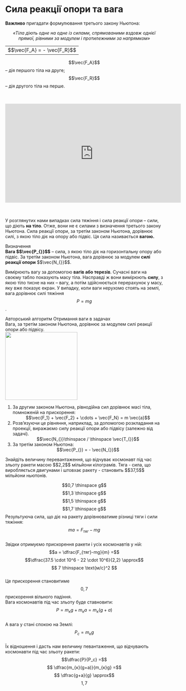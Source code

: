 # Сила реакцiї опори та вага

<span class="p1"><b>Важливо</b></span> пригадати формулювання третього закону Ньютона:

<div align="center" class="space"><i>«Тiла дiють одне на одне iз силами, спрямованими вздовж однiєї прямої, рiвними за модулем i протилежними за напрямком»</i></div>

<div class="centered-table-wrapper">
<table class="centered-table">
<tr class="eq">
<td class="eq">
<p1>$$\vec{F_A} = - \vec{F_R}$$</p1>
</td>
</tr>
</table></div>

$$\vec{F_A}$$ – дiя першого тiла на друге; $$\vec{F_R}$$ – дiя другого тiла на перше.

<br>
<br>

<div class="fluidMedia">
<iframe width="560" height="315" src="https://www.youtube.com/embed/8O6aQBZdLQw" frameborder="0" allowfullscreen></iframe>
</div>
<div class="popup">
</div>

<br>
<br>

<p class="p3">У розглянутих нами випадках сила тяжiння i сила реакцiї опори – сили, що дiють <b>на тіло</b>. Отже, вони не є силами з визначення третього закону Ньютона. Сила реакцiї опори, за третiм законом Ньютона, дорiвнює силi, з якою тiло дiє на опору або пiдвiс. Ця сила називається <span class="p1"><b>вагою.</b></span></p>

<div class="eoz-wrap">
<span class="eoz">Визначення</span>
<div class="eoz-text">
<span class="p1"><b>Вага $$\vec{P_{}}$$</b></span> – сила, з якою тiло дiє на горизонтальну опору або пiдвiс. За третiм законом Ньютона, вага дорiвнює за модулем <b>силi реакцiї опори</b> $$\vec{N_{}}$$.
</div>
</div>

Вимірюють вагу за допомогою <span class="p1"><b>вагiв або терезiв</b></span>. Сучаснi ваги на своєму табло показують масу тiла. Насправдi ж вони вимiрюють <b>силу</b>, з якою тiло тисне на них – вагу, а потiм здiйснюється перерахунок у масу, яку вже показує екран. У випадку, коли ваги нерухомо стоять на землi, вага дорiвнює силi тяжiння $$P = mg$$.

<div class="alg-wrap">
<span class="alg">Авторський алгоритм</span> Отримання ваги в задачах
<div class="alg-text">
<div class="space">Вага, за третiм законом Ньютона, дорiвнює за модулем силi реакцiї опори або пiдвiсу.</div>

<div class="space"><img class="image" width="230" height="216" src="https://rawgit.com/chudaol/ed-era-book-physics/master/images/chapter_4/13.png"></div>

<ol>
<li>
За другим законом Ньютона, рiвнодiйна сил дорiвнює масi тiла, помноженiй на прискорення:

<div align="center">$$\vec{F_1} + \vec{F_2} + \cdots + \vec{F_N} = m \vec{a}$$</div>
</li>
<li>
Розв’язуючи це рiвняння, наприклад, за допомогою розкладання на проекцiї, виражаємо силу реакцiї опори або пiдвiсу (залежно вiд задачi).

<div align="center">$$\vec{N_{}}\thinspace / \thinspace \vec{T_{}}$$</div>
</li>
<li>
За третiм законом Ньютона:

<div align="center">$$\vec{P_{}} = - \vec{N_{}}$$</div>
</li>
</ol>
</div>
</div>

<quiz correctLabel="correct!" incorrectLabel="incorrect!" checkLabel="check ansert">
<question>
<p>Знайдіть величину перевантаження, що відчуває космонавт під час зльоту ракети масою $$2,2$$ мільйони кілограмів. Тяга - сила, що виробляється двигунами і штовхає ракету - становить $$37,5$$ мільйони ньютонів.</p>
 
<answer> $$0,7 \thinspace g$$</answer>
<answer> $$1,3 \thinspace g$$</answer>
<answer> $$1,5 \thinspace g$$</answer>
<answer correct> $$1,7 \thinspace g$$</answer>
<explanation>
Результуюча сила, що діє на ракету дорівнюватиме різниці тяги і сили тяжіння: $$ma = F_{тяг} - mg$$
<br>
Звідки отримуємо прискорення ракети і усіх космонавтів у ній:
<br>
$$a = \dfrac{F_{тяг}-mg}{m} =$$$$\dfrac{37.5 \cdot 10^6 - 22 \cdot 10^6}{2,2} \approx$$$$ 7 \thinspace \text{м/с}^2 $$
<br>
Це прискорення становитиме $$0,7$$ прискорення вільного падіння.
<br>
Вага космонавтів під час зльоту буде ставновити:
<br>
$$P = m_{к}g + m_{к}a= m_{к}(g + a)$$
<br>
А вага у стані спокою на Землі: $$P_c = m_{к}g$$
<br>
Їх відношення і дасть нам величину певантаження, що відчувають космонавти під час зльоту ракети:
<br>
$$\dfrac{P}{P_c} =$$$$ \dfrac{m_{к}(g+a)}{m_{к}g} =$$$$ \dfrac{g+a}{g} \approx$$$$ 1,7$$
</explanation>
</question>
</quiz>